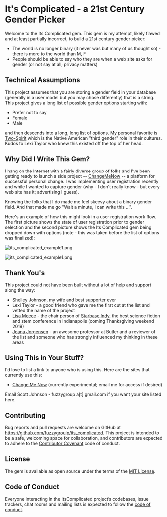 # It's Complicated - a 21st Century Gender Picker

Welcome to the Its Complicated gem.  This gem is my attempt, likely flawed and at least partially incorrect, to build a 21st century gender picker:

* The world is no longer binary (it never was but many of us thought so) - there is more to the world than M, F
* People should be able to say who they are when a web site asks for gender (or not say at all; privacy matters)

## Technical Assumptions

This project assumes that you are storing a gender field in your database (generally in a user model but you may chose differently) that is a string.  This project gives a long list of possible gender options starting with: 

* Prefer not to say
* Female
* Male

and then descends into a long, long list of options.  My personal favorite is [Two-Spirit](https://en.wikipedia.org/wiki/Two-spirit) which is the Native American "third gender" role in their cultures.  Kudos to Lexi Taylor who knew this existed off the top of her head.

## Why Did I Write This Gem?

I hang on the Internet with a fairly diverse group of folks and I've been getting ready to launch a side project -- [ChangeMeNow](https://www.changemenow.io) -- a platform for successful personal change.  I was implementing user registration recently and while I wanted to capture gender (why - I don't really know - but every web site has it; advertising I guess).  

Knowing the folks that I do made me feel skeevy about a binary gender field.  And that made me go "Wait a minute, I can write this ...".

Here's an example of how this might look in a user registration work flow.  The first picture shows the state of user registration prior to gender selection and the second picture shows the Its Complicated gem being dropped down with options (note - this was taken before the list of options was finalized):

![its_complicated_example1.png](https://fuzzyblog.io/blog/assets/its_complicated_example1.png)


![its_complicated_example1.png](https://fuzzyblog.io/blog/assets/its_complicated_example2.png)


## Thank You's

This project could not have been built without a lot of help and support along the way:

* Shelley Johnson, my wife and best supporter ever
* Lexi Taylor - a good friend who gave me the first cut at the list and vetted the name of the project
* [Lisa Meece](https://www.lisameece.com/) - the chair person of [Starbase Indy](https://www.starbaseindy.org), the best science fiction and stem conference in Indianapolis (coming Thanksgiving weekend 2019)
* [Jeana Jorgensen](https://twitter.com/foxyfolklorist?ref_src=twsrc%5Egoogle%7Ctwcamp%5Eserp%7Ctwgr%5Eauthor) - an awesome professor at Butler and a reviewer of the list and someone who has strongly influenced my thinking in these areas

## Using This in Your Stuff?

I'd love to list a link to anyone who is using this.  Here are the sites that currently use this:

* [Change Me Now](https://www.changemenow.io) (currently experimental; email me for access if desired)

Email Scott Johnson - fuzzygroup a[t] gmail.com if you want your site listed here.

## Contributing

Bug reports and pull requests are welcome on GitHub at https://github.com/fuzzygrouip/its_complicated. This project is intended to be a safe, welcoming space for collaboration, and contributors are expected to adhere to the [Contributor Covenant](http://contributor-covenant.org) code of conduct.

## License

The gem is available as open source under the terms of the [MIT License](https://opensource.org/licenses/MIT).

## Code of Conduct

Everyone interacting in the ItsComplicated project’s codebases, issue trackers, chat rooms and mailing lists is expected to follow the [code of conduct](https://github.com/fuzzygroup/its_complicated/blob/master/CODE_OF_CONDUCT.md).

